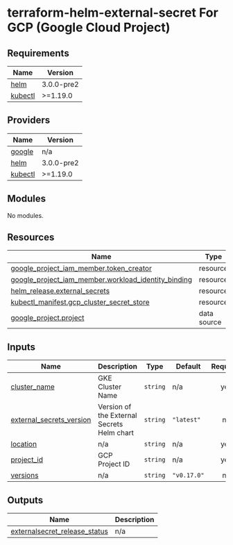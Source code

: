 # terraform-helm-external-secret For GCP (Google Cloud Project)
## Requirements

| Name | Version |
|------|---------|
| <a name="requirement_helm"></a> [helm](#requirement\_helm) | 3.0.0-pre2 |
| <a name="requirement_kubectl"></a> [kubectl](#requirement\_kubectl) | >=1.19.0 |

## Providers

| Name | Version |
|------|---------|
| <a name="provider_google"></a> [google](#provider\_google) | n/a |
| <a name="provider_helm"></a> [helm](#provider\_helm) | 3.0.0-pre2 |
| <a name="provider_kubectl"></a> [kubectl](#provider\_kubectl) | >=1.19.0 |

## Modules

No modules.

## Resources

| Name | Type |
|------|------|
| [google_project_iam_member.token_creator](https://registry.terraform.io/providers/hashicorp/google/latest/docs/resources/project_iam_member) | resource |
| [google_project_iam_member.workload_identity_binding](https://registry.terraform.io/providers/hashicorp/google/latest/docs/resources/project_iam_member) | resource |
| [helm_release.external_secrets](https://registry.terraform.io/providers/hashicorp/helm/3.0.0-pre2/docs/resources/release) | resource |
| [kubectl_manifest.gcp_cluster_secret_store](https://registry.terraform.io/providers/gavinbunney/kubectl/latest/docs/resources/manifest) | resource |
| [google_project.project](https://registry.terraform.io/providers/hashicorp/google/latest/docs/data-sources/project) | data source |

## Inputs

| Name | Description | Type | Default | Required |
|------|-------------|------|---------|:--------:|
| <a name="input_cluster_name"></a> [cluster\_name](#input\_cluster\_name) | GKE Cluster Name | `string` | n/a | yes |
| <a name="input_external_secrets_version"></a> [external\_secrets\_version](#input\_external\_secrets\_version) | Version of the External Secrets Helm chart | `string` | `"latest"` | no |
| <a name="input_location"></a> [location](#input\_location) | n/a | `string` | n/a | yes |
| <a name="input_project_id"></a> [project\_id](#input\_project\_id) | GCP Project ID | `string` | n/a | yes |
| <a name="input_versions"></a> [versions](#input\_versions) | n/a | `string` | `"v0.17.0"` | no |

## Outputs

| Name | Description |
|------|-------------|
| <a name="output_externalsecret_release_status"></a> [externalsecret\_release\_status](#output\_externalsecret\_release\_status) | n/a |
